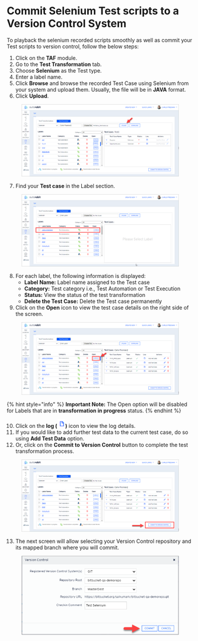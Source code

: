 # Commit Selenium Test scripts to a Version Control System

To playback the selenium recorded scripts smoothly as well as commit your Test scripts to version control, follow the below steps:&#x20;

1. Click on the **TAF** module.
2. Go to the **Test Transformation** tab.
3. Choose **Selenium** as the Test type.
4. Enter a label name.&#x20;
5. Click **Browse** and browse the recorded Test Case using Selenium from your system and upload them. Usually, the file will be in **JAVA** format.
6. Click **Upload**.

<figure><img src="../../.gitbook/assets/image (55).png" alt=""><figcaption></figcaption></figure>

7. Find your **Test case** in the Label section.

<figure><img src="../../.gitbook/assets/image (1) (1) (1) (1) (1) (1) (1).png" alt=""><figcaption></figcaption></figure>

8. For each label, the following information is displayed:
   * **Label Name:** Label name assigned to the Test case
   * **Category:** Test category i.e., Test Automation or Test Execution
   * **Status:** View the status of the test transformation
   * **Delete the Test Case:** Delete the Test case permanently
9. Click on the **Open** icon to view the test case details on the right side of the screen.

<figure><img src="../../.gitbook/assets/image (2) (1) (1) (1) (1) (1) (1).png" alt=""><figcaption></figcaption></figure>

{% hint style="info" %}
**Important Note:** The Open option will be disabled for Labels that are in **transformation in progress** status.
{% endhint %}

10. Click on the **log (**![](<../../.gitbook/assets/image (3) (1) (1) (1) (1) (1).png>)**)** icon to view the log details.
11. If you would like to add further test data to the current test case, do so using **Add Test Data** option.
12. Or, click on the **Commit to Version Control** button to complete the test transformation process.

<figure><img src="../../.gitbook/assets/image (4) (1) (1) (1) (1) (1).png" alt=""><figcaption></figcaption></figure>

13. The next screen will allow selecting your Version Control repository and its mapped branch where you will commit.

<figure><img src="../../.gitbook/assets/image (5) (1) (1) (1) (1).png" alt="" width="453"><figcaption></figcaption></figure>
